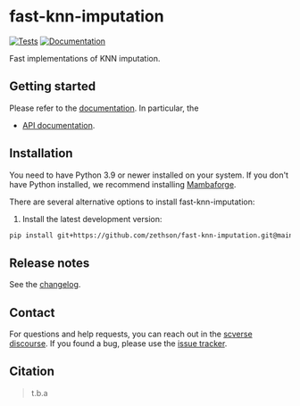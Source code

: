 # fast-knn-imputation

[![Tests][badge-tests]][link-tests]
[![Documentation][badge-docs]][link-docs]

[badge-tests]: https://img.shields.io/github/actions/workflow/status/zethson/fast-knn-imputation/test.yaml?branch=main
[link-tests]: https://github.com/zethson/fast-knn-imputation/actions/workflows/test.yml
[badge-docs]: https://img.shields.io/readthedocs/fast-knn-imputation

Fast implementations of KNN imputation.

## Getting started

Please refer to the [documentation][link-docs]. In particular, the

-   [API documentation][link-api].

## Installation

You need to have Python 3.9 or newer installed on your system. If you don't have
Python installed, we recommend installing [Mambaforge](https://github.com/conda-forge/miniforge#mambaforge).

There are several alternative options to install fast-knn-imputation:

<!--
1) Install the latest release of `fast-knn-imputation` from `PyPI <https://pypi.org/project/fast-knn-imputation/>`_:

```bash
pip install fast-knn-imputation
```
-->

1. Install the latest development version:

```bash
pip install git+https://github.com/zethson/fast-knn-imputation.git@main
```

## Release notes

See the [changelog][changelog].

## Contact

For questions and help requests, you can reach out in the [scverse discourse][scverse-discourse].
If you found a bug, please use the [issue tracker][issue-tracker].

## Citation

> t.b.a

[scverse-discourse]: https://discourse.scverse.org/
[issue-tracker]: https://github.com/zethson/fast-knn-imputation/issues
[changelog]: https://fast-knn-imputation.readthedocs.io/latest/changelog.html
[link-docs]: https://fast-knn-imputation.readthedocs.io
[link-api]: https://fast-knn-imputation.readthedocs.io/latest/api.html
